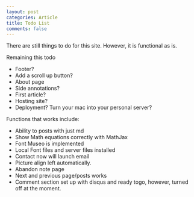 ```yaml
---
layout: post
categories: Article
title: Todo List
comments: false
---
```


There are still things to do for this site. However, it is functional as is. 

Remaining this todo

- Footer?
- Add a scroll up button?
- About page
- Side annotations?
- First article?
- Hosting site?
- Deployment? Turn your mac into your personal server?


Functions that works include:

- Ability to posts with just md
- Show Math equations correctly with MathJax
- Font Museo is implemented 
- Local Font files and server files installed
- Contact now will launch email
- Picture align left automatically. 
- Abandon note page
- Next and previous page/posts works
- Comment section set up with disqus and ready togo, however, turned off at the moment. 

